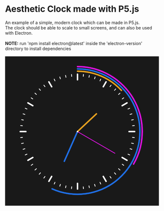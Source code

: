 # Aesthetic Clock made with P5.js 

An example of a simple, modern clock which can be made in P5.js.<br />
The clock should be able to scale to small screens, and can also be used with Electron. <br />
<br />
**NOTE:** run 'npm install electron@latest' inside the 'electron-version' directory to install dependencies<br />
<br />
<img src="/docs/clock-image-example.PNG">
